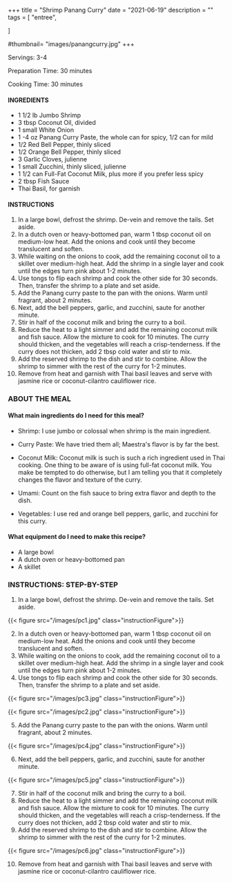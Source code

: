 +++
title = "Shrimp Panang Curry"
date = "2021-06-19"
description = ""
tags = [
    "entree",
    
]

#thumbnail= "images/panangcurry.jpg"
+++

Servings: 3-4  <!--more-->

Preparation Time: 30 minutes 

Cooking Time: 30 minutes 


#### INGREDIENTS 

* 1 1/2 lb Jumbo Shrimp 
* 3 tbsp Coconut Oil, divided 
* 1 small White Onion 
* 1 -4 oz Panang Curry Paste, the whole can for spicy, 1/2 can for mild
* 1/2 Red Bell Pepper, thinly sliced
* 1/2 Orange Bell Pepper, thinly sliced
* 3 Garlic Cloves, julienne 
* 1 small Zucchini, thinly sliced, julienne 
* 1 1/2 can Full-Fat Coconut Milk, plus more if you prefer less spicy
* 2 tbsp Fish Sauce
* Thai Basil, for garnish

#### INSTRUCTIONS

1. In a large bowl, defrost the shrimp. De-vein and remove the tails. Set aside. 
2. In a dutch oven or heavy-bottomed pan, warm 1 tbsp coconut oil on medium-low heat. Add the onions and cook until they become translucent and soften. 
3. While waiting on the onions to cook, add the remaining coconut oil to a skillet over medium-high heat. Add the shrimp in a single layer and cook until the edges turn pink about 1-2 minutes.
4. Use tongs to flip each shrimp and cook the other side for 30 seconds. Then, transfer the shrimp to a plate and set aside. 
5. Add the Panang curry paste to the pan with the onions. Warm until fragrant, about 2 minutes.
6. Next, add the bell peppers, garlic, and zucchini, saute for another minute.
7. Stir in half of the coconut milk and bring the curry to a boil.
8. Reduce the heat to a light simmer and add the remaining coconut milk and fish sauce. Allow the mixture to cook for 10 minutes. The curry should thicken, and the vegetables will reach a crisp-tenderness. If the curry does not thicken, add 2 tbsp cold water and stir to mix.
9. Add the reserved shrimp to the dish and stir to combine. Allow the shrimp to simmer with the rest of the curry for 1-2 minutes. 
10. Remove from heat and garnish with Thai basil leaves and serve with jasmine rice or coconut-cilantro cauliflower rice.

### ABOUT THE MEAL 

#### What main ingredients do I need for this meal?

* Shrimp: I use jumbo or colossal when shrimp is the main ingredient. 

* Curry Paste: We have tried them all; Maestra's flavor is by far the best. 

* Coconut Milk: Coconut milk is such is such a rich ingredient used in Thai cooking. One thing to be aware of is using full-fat coconut milk. You make be tempted to do otherwise, but I am telling you that it completely changes the flavor and texture of the curry. 

* Umami: Count on the fish sauce to bring extra flavor and depth to the dish. 

* Vegetables: I use red and orange bell peppers, garlic, and zucchini for this curry. 

#### What equipment do I need to make this recipe?

* A large bowl
* A dutch oven or heavy-bottomed pan 
* A skillet 

### INSTRUCTIONS: STEP-BY-STEP 

1. In a large bowl, defrost the shrimp. De-vein and remove the tails. Set aside. 

{{< figure src="/images/pc1.jpg" class="instructionFigure">}}

2. In a dutch oven or heavy-bottomed pan, warm 1 tbsp coconut oil on medium-low heat. Add the onions and cook until they become translucent and soften. 
3. While waiting on the onions to cook, add the remaining coconut oil to a skillet over medium-high heat. Add the shrimp in a single layer and cook until the edges turn pink about 1-2 minutes.
4. Use tongs to flip each shrimp and cook the other side for 30 seconds. Then, transfer the shrimp to a plate and set aside. 

{{< figure src="/images/pc3.jpg" class="instructionFigure">}}

{{< figure src="/images/pc2.jpg" class="instructionFigure">}}

5. Add the Panang curry paste to the pan with the onions. Warm until fragrant, about 2 minutes.

{{< figure src="/images/pc4.jpg" class="instructionFigure">}}

6. Next, add the bell peppers, garlic, and zucchini, saute for another minute.

{{< figure src="/images/pc5.jpg" class="instructionFigure">}}

7. Stir in half of the coconut milk and bring the curry to a boil.
8. Reduce the heat to a light simmer and add the remaining coconut milk and fish sauce. Allow the mixture to cook for 10 minutes. The curry should thicken, and the vegetables will reach a crisp-tenderness. If the curry does not thicken, add 2 tbsp cold water and stir to mix.
9. Add the reserved shrimp to the dish and stir to combine. Allow the shrimp to simmer with the rest of the curry for 1-2 minutes. 

{{< figure src="/images/pc6.jpg" class="instructionFigure">}}

10.  Remove from heat and garnish with Thai basil leaves and serve with jasmine rice or coconut-cilantro cauliflower rice.
